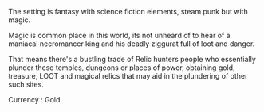The setting is fantasy with science fiction elements, steam punk but with magic.

Magic is common place in this world, its not unheard of to hear of a maniacal necromancer king and his deadly ziggurat full of loot and danger. 

That means there's a bustling trade of Relic hunters people who essentially plunder these temples, dungeons or places of power, obtaining gold, treasure, LOOT and magical relics that may aid in the plundering of other such sites.

Currency : Gold

